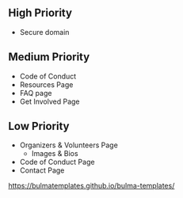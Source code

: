 ## High Priority
- Secure domain

## Medium Priority
- Code of Conduct
- Resources Page
- FAQ page
- Get Involved Page

## Low Priority
- Organizers & Volunteers Page
    - Images & Bios
- Code of Conduct Page
- Contact Page

https://bulmatemplates.github.io/bulma-templates/